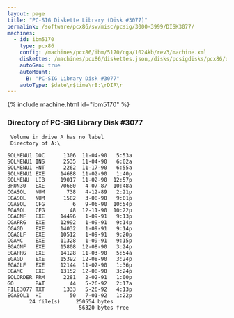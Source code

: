 ```yaml
---
layout: page
title: "PC-SIG Diskette Library (Disk #3077)"
permalink: /software/pcx86/sw/misc/pcsig/3000-3999/DISK3077/
machines:
  - id: ibm5170
    type: pcx86
    config: /machines/pcx86/ibm/5170/cga/1024kb/rev3/machine.xml
    diskettes: /machines/pcx86/diskettes.json,/disks/pcsigdisks/pcx86/diskettes.json
    autoGen: true
    autoMount:
      B: "PC-SIG Library Disk #3077"
    autoType: $date\r$time\rB:\rDIR\r
---
```


{% include machine.html id="ibm5170" %}

### Directory of PC-SIG Library Disk #3077

     Volume in drive A has no label
     Directory of A:\

    SOLMENU1 DOC      1306  11-04-90   5:53a
    SOLMENU1 INS      2535  11-04-90   6:02a
    SOLMENU1 HNT      2262  11-17-90   6:55a
    SOLMENU1 EXE     14688  11-02-90   1:40p
    SOLMENU  LIB     19017  11-02-90  12:57p
    BRUN30   EXE     70680   4-07-87  10:48a
    CGASOL   NUM       738   4-12-89   2:21p
    EGASOL   NUM      1582   3-08-90   9:01p
    CGASOL   CFG         6   9-06-90  10:54p
    EGASOL   CFG        48  12-11-90  10:22p
    CGACNF   EXE     14496   1-09-91   9:13p
    CGAFRG   EXE     12992   1-09-91   9:14p
    CGAGD    EXE     14032   1-09-91   9:14p
    CGAGLF   EXE     10512   1-09-91   9:20p
    CGAMC    EXE     11328   1-09-91   9:15p
    EGACNF   EXE     15808  12-08-90   3:24p
    EGAFRG   EXE     14128  11-03-90   5:54a
    EGAGD    EXE     15392  12-08-90   3:24p
    EGAGLF   EXE     12144  11-02-90   1:36p
    EGAMC    EXE     13152  12-08-90   3:24p
    SOLORDER FRM      2281   2-02-91   1:00p
    GO       BAT        44   5-26-92   2:17a
    FILE3077 TXT      1333   5-26-92   4:13p
    EGASOL1  HI         50   7-01-92   1:22p
           24 file(s)     250554 bytes
                           56320 bytes free
